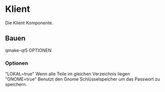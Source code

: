 # Klient
Die Klient Komponente.

## Bauen
qmake-qt5 OPTIONEN
### Optionen
"LOKAL=true" Wenn alle Teile im gleichen Verzeichnis liegen
"GNOME=true" Benutzt den Gnome Schlüsselspeicher um das Passwort zu speichern.
